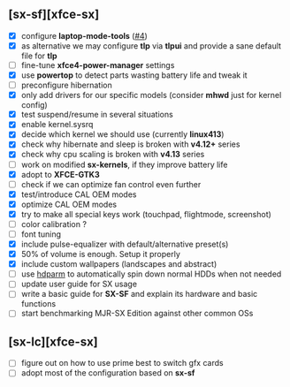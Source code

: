 ## [sx-sf][xfce-sx]

- [x] configure **laptop-mode-tools** ([#4](https://github.com/philmmanjaro/project-sx/issues/4))
- [x] as alternative we may configure **tlp** via **tlpui** and provide a sane default file for **tlp**
- [ ] fine-tune **xfce4-power-manager** settings
- [x] use **powertop** to detect parts wasting battery life and tweak it
- [ ] preconfigure hibernation
- [x] only add drivers for our specific models (consider **mhwd** just for kernel config)
- [x] test suspend/resume in several situations
- [x] enable kernel.sysrq
- [x] decide which kernel we should use (currently **linux413**)
- [x] check why hibernate and sleep is broken with **v4.12+** series
- [x] check why cpu scaling is broken with **v4.13** series
- [ ] work on modified **sx-kernels**, if they improve battery life
- [x] adopt to **XFCE-GTK3**
- [ ] check if we can optimize fan control even further
- [x] test/introduce CAL OEM modes
- [x] optimize CAL OEM modes
- [x] try to make all special keys work (touchpad, flightmode, screenshot)
- [ ] color calibration ?
- [ ] font tuning
- [x] include pulse-equalizer with default/alternative preset(s)
- [x] 50% of volume is enough. Setup it properly
- [x] include custom wallpapers (landscapes and abstract)
- [ ] use [hdparm](https://wiki.archlinux.org/index.php/hdparm) to automatically spin down normal HDDs when not needed
- [ ] update user guide for SX usage
- [ ] write a basic guide for **SX-SF** and explain its hardware and basic functions
- [ ] start benchmarking MJR-SX Edition against other common OSs

## [sx-lc][xfce-sx]
- [ ] figure out on how to use prime best to switch gfx cards
- [ ] adopt most of the configuration based on **sx-sf**
